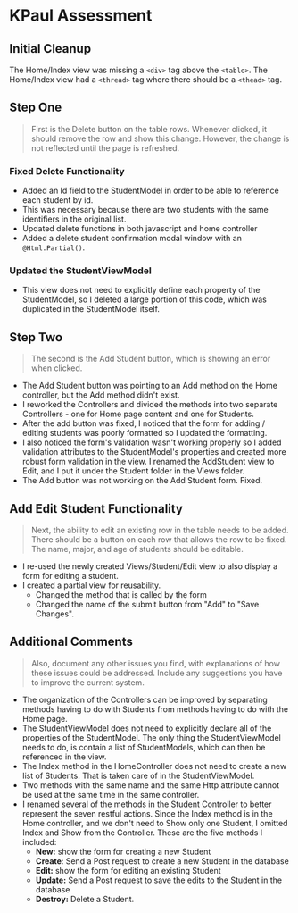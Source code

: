 # KPaul Assessment

## Initial Cleanup
The Home/Index view was missing a `<div>` tag above the `<table>`.
The Home/Index view had a `<thread>` tag where there should be a `<thead>` tag.
## Step One
>First is the Delete button on the table rows. Whenever clicked, it should remove the row and show this change. However, the change is not reflected until the page is refreshed.
### Fixed Delete Functionality
* Added an Id field to the StudentModel in order to be able to reference each student by id.
* This was necessary because there are two students with the same identifiers in the original list.
* Updated delete functions in both javascript and home controller
* Added a delete student confirmation modal window with an `@Html.Partial()`.
### Updated the StudentViewModel
* This view does not need to explicitly define each property of the StudentModel, so I deleted a large portion of this code, which was duplicated in the StudentModel itself.
## Step Two
> The second is the Add Student button, which is showing an error when clicked.
* The Add Student button was pointing to an Add method on the Home controller, but the Add method didn't exist.
* I reworked the Controllers and divided the methods into two separate Controllers - one for Home page content and one for Students.
* After the add button was fixed, I noticed that the form for adding / editing students was poorly formatted so I updated the formatting.
* I also noticed the form's validation wasn't working properly so I added validation attributes to the StudentModel's properties and created more robust form validation in the view.  I renamed the AddStudent view to Edit, and I put it under the Student folder in the Views folder.
* The Add button was not working on the Add Student form.  Fixed.
## Add Edit Student Functionality
> Next, the ability to edit an existing row in the table needs to be added. There should be a button on each row that allows the row to be fixed. The name, major, and age of students should be editable.
* I re-used the newly created Views/Student/Edit view to also display a form for editing a student.
* I created a partial view for reusability.
    * Changed the method that is called by the form
    * Changed the name of the submit button from "Add" to "Save Changes".
## Additional Comments
> Also, document any other issues you find, with explanations of how these issues could be addressed. Include any suggestions you have to improve the current system.
* The organization of the Controllers can be improved by separating methods having to do with Students from methods having to do with the Home page.
* The StudentViewModel does not need to explicitly declare all of the properties of the StudentModel.  The only thing the StudentViewModel needs to do, is contain a list of StudentModels, which can then be referenced in the view.
* The Index method in the HomeController does not need to create a new list of Students.  That is taken care of in the StudentViewModel.
* Two methods with the same name and the same Http attribute cannot be used at the same time in the same controller.
* I renamed several of the methods in the Student Controller to better represent the seven restful actions.  Since the Index method is in the Home controller, and we don't need to Show only one Student, I omitted Index and Show from the Controller.  These are the five methods I included:
    * **New:** show the form for creating a new Student
    * **Create**: Send a Post request to create a new Student in the database
    * **Edit:** show the form for editing an existing Student
    * **Update:** Send a Post request to save the edits to the Student in the database
    * **Destroy:** Delete a Student.

